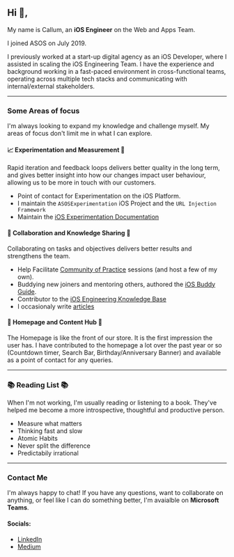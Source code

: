 ## Hi :wave:,
My name is Callum, an **iOS Engineer** on the Web and Apps Team. 

I joined ASOS on July 2019.

I previously worked at a start-up digital agency as an iOS Developer, where I assisted in scaling the iOS Engineering Team. I have the experience and background working in a fast-paced environment in cross-functional teams, operating across multiple tech stacks and communicating with internal/external stakeholders.

---

### Some Areas of focus
I'm always looking to expand my knowledge and challenge myself. My areas of focus don't limit me in what I can explore.

#### 📈 Experimentation and Measurement 📏
Rapid iteration and feedback loops delivers better quality in the long term, and gives better insight into how our changes impact user behaviour, allowing us to be more in touch with our customers.  
- Point of contact for Experimentation on the iOS Platform. 
- I maintain the `ASOSExperimentation` iOS Project and the `URL Injection Framework`
- Maintain the [iOS Experimentation Documentation](https://asoscom.atlassian.net/wiki/spaces/APPS/pages/2117176939/Experimentation+iOS+Specific+Documentation)

#### 🤝 Collaboration and Knowledge Sharing 📖
Collaborating on tasks and objectives delivers better results and strengthens the team.
- Help Facilitate [Community of Practice](https://asoscom.atlassian.net/wiki/spaces/APPS/pages/131631397/Community+of+Practice+-+CoP) sessions (and host a few of my own).
- Buddying new joiners and mentoring others, authored the [iOS Buddy Guide](https://asoscom.atlassian.net/wiki/spaces/APPS/pages/3204940222/iOS+Engineer+Onboarding+Buddy+Guide).
- Contributor to the [iOS Engineering Knowledge Base](https://asoscom.atlassian.net/wiki/spaces/APPS/pages/3202385330/iOS+Engineering+Knowledge+Base+Directory)
- I occasionaly write [articles](https://medium.com/asos-techblog/empowering-your-developers-to-think-creatively-7fd7f3352d50)

#### 🏡 Homepage and Content Hub 💅
The Homepage is like the front of our store. It is the first impression the user has.
I have contributed to the homepage a lot over the past year or so (Countdown timer, Search Bar, Birthday/Anniversary Banner) and available as a point of contact for any queries.

---

### 📚 Reading List 📚
When I'm not working, I'm usually reading or listening to a book. They've helped me become a more introspective, thoughtful and productive person.
- Measure what matters
- Thinking fast and slow
- Atomic Habits
- Never split the difference
- Predictabily irrational

---

### Contact Me
I'm always happy to chat! If you have any questions, want to collaborate on anything, or feel like I can do something better, I'm avaialble on **Microsoft Teams**.

#### Socials:
- [LinkedIn](https://uk.linkedin.com/in/ctrounce)
- [Medium](https://medium.com/@cmtrounce)

<!---
asos-callumtrounce/asos-callumtrounce is a ✨ special ✨ repository because its `README.md` (this file) appears on your GitHub profile.
You can click the Preview link to take a look at your changes.
--->
